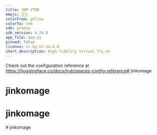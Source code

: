 ```yaml
---
title: IDM VTON
emoji: 👕👔👚
colorFrom: yellow
colorTo: red
sdk: gradio
sdk_version: 4.24.0
app_file: app.py
pinned: false
license: cc-by-nc-sa-4.0
short_description: High-fidelity Virtual Try-on
---
```


Check out the configuration reference at https://huggingface.co/docs/hub/spaces-config-reference# jinkomage
# jinkomage
# jinkomage
#   j i n k o m a g e  
 